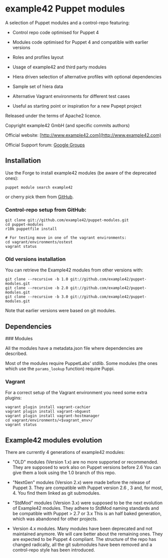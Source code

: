 # example42 Puppet modules

A selection of Puppet modules and a control-repo featuring:

  - Control repo code optimised for Puppet 4

  - Modules code optimised for Puppet 4 and compatible with earlier versions

  - Roles and profiles layout

  - Usage of example42 and third party modules

  - Hiera driven selection of alternative profiles with optional dependencies

  - Sample set of hiera data

  - Alternative Vagrant environments for different test cases

  - Useful as starting point or inspiration for a new Pupept project 

Released under the terms of Apache2 licence.

Copyright example42 GmbH (and specific commits authors)

Official website: [http://www.example42.com](http://www.example42.com)

Official Support forum: [Google Groups](https://groups.google.com/forum/#!forum/example42-puppet-modules)



## Installation

Use the Forge to install example42 modules (be aware of the deprecated ones):

    puppet module search example42

or cherry pick them from [GitHub](https://github.com/example42).

### Control-repo setup from GitHub:

    git clone git://github.com/example42/puppet-modules.git
    cd puppet-modules
    r10k puppetfile install
    
    # For testing move in one of the vagrant environments:
    cd vagrant/environments/ostest
    vagrant status

### Old versions installation

You can retrieve the Example42 modules from other versions with:

    git clone --recursive -b 1.0 git://github.com/example42/puppet-modules.git
    git clone --recursive -b 2.0 git://github.com/example42/puppet-modules.git
    git clone --recursive -b 3.0 git://github.com/example42/puppet-modules.git

Note that earlier versions were based on git modules.

## Dependencies

### Modules

All the modules have a metadata.json file where dependencies are described.

Most of the modules require PuppetLabs' stdlib.
Some modules (the ones which use the ```params_lookup``` function) require Puppi.

### Vagrant

For a correct setup of the Vagrant environment you need some extra plugins:

    vagrant plugin install vagrant-cachier
    vagrant plugin install vagrant-vbguest
    vagrant plugin install vagrant-hostmanager
    cd vagrant/environments/<$vagrant_env>/
    vagrant status

## Example42 modules evolution

There are currently 4 generations of example42 modules:

* "OLD" modules (Version 1.x) are no more supported or recommended.
  They are supposed to work also on Puppet versions before 2.6
  You can give them a look using the 1.0 branch of this repo.

* "NextGen" modules (Version 2.x) were made before the release of Puppet 3.
  They are compatible with Puppet version 2.6 , 3 and, for most, 4.
  You find them linked as git submodules.

* "StdMod" modules (Version 3.x) were supposed to be the next evolution of Example42 modules.
  They adhere to StdMod naming standards and be compatible with Puppet > 2.7 or 3.x
  This is an half baked generation, which was abandoned for other projects.

* Version 4.x modules. Many modules have been deprecated and not maintained anymore.
  We will care better about the remaining ones. They are expected to be Puppet 4 compliant.
  The structure of the repo has changed radically, all the git submodules have been removed and a
  control-repo style has been introduced.

